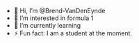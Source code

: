 - 👋 Hi, I’m @Brend-VanDenEynde
- 👀 I’m interested in formula 1
- 🌱 I’m currently learning 
- ⚡ Fun fact: I am a student at the moment.
  
